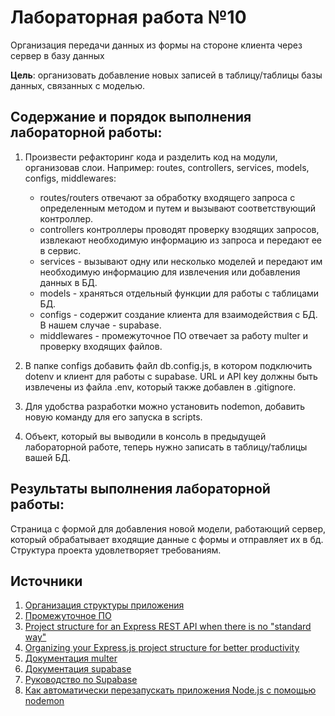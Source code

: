 # Лабораторная работа №10

Организация передачи данных из формы на стороне клиента через сервер в базу данных

**Цель**: организовать добавление новых записей в таблицу/таблицы базы данных, связанных с моделью.

## Содержание и порядок выполнения лабораторной работы:

1. Произвести рефакторинг кода и разделить код на модули, организовав слои. Например: routes, controllers, services, models, configs, middlewares:
    * routes/routers отвечают за обработку входящего запроса с определенным методом и путем и вызывают соответствующий контроллер.
    * controllers контроллеры проводят проверку взодящих запросов, извлекают необходимую информацию из запроса и передают ее в сервис.
    * services - вызывают одну или несколько моделей и передают им необходимую информацию для извлечения или добавления данных в БД.
    * models - храняться отдельный функции для работы с таблицами БД.
    * configs - содержит создание клиента для взаимодействия с БД. В нашем случае - supabase.
    * middlewares - промежуточное ПО отвечает за работу multer и проверку входящих файлов.

1. В папке configs добавить файл db.config.js, в котором подключить dotenv и клиент для работы с supabase. URL и API key должны быть извлечены из файла .env, который также добавлен в .gitignore.

1. Для удобства разработки можно установить nodemon, добавить новую команду для его запуска в scripts.

1. Объект, который вы выводили в консоль в предыдущей лабораторной работе, теперь нужно записать в таблицу/таблицы вашей БД.

## Результаты выполнения лабораторной работы:

Страница с формой для добавления новой модели, работающий сервер, который обрабатывает входящие данные с формы и отправляет их в бд. Структура проекта удовлетворяет требованиям.

## Источники
1. [Организация структуры приложения](https://nodejsdev.ru/doc/app-structure/)
1. [Промежуточное ПО](https://nodejsdev.ru/doc/middleware/)
1. [Project structure for an Express REST API when there is no "standard way"](https://www.coreycleary.me/project-structure-for-an-express-rest-api-when-there-is-no-standard-way)
1. [Organizing your Express.js project structure for better productivity](https://blog.logrocket.com/organizing-express-js-project-structure-better-productivity/)
1. [Документация multer](https://github.com/expressjs/multer/blob/master/doc/README-ru.md)
1. [Документация supabase](https://supabase.com/docs)
1. [Руководство по Supabase](https://habr.com/ru/company/timeweb/blog/648761/)
1. [Как автоматически перезапускать приложения Node.js с помощью nodemon](https://www.digitalocean.com/community/tutorials/workflow-nodemon-ru)